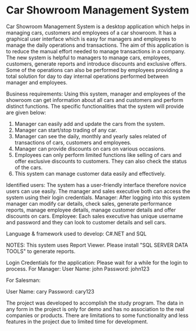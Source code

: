 # Car Showroom Management System

Car Showroom Management System is a desktop application which helps in managing cars, customers and employees of a car showroom. It has a graphical user interface which is easy for managers and employees to manage the daily operations and transactions. The aim of this application is to reduce the manual effort needed to manage transactions in a company. The new system is helpful to managers to manage cars, employees, customers, generate reports and introduce discounts and exclusive offers. Some of the operations can also be performed by employees providing a total solution for day to day internal operations performed between manager and employees.

Business requirements:
Using this system, manager and employees of the showroom can get information about all cars and customers and perform distinct functions. The specific functionalities that the system will provide are given below:

1. Manager can easily add and update the cars from the system.
2. Manager can start/stop trading of any car.
3. Manager can see the daily, monthly and yearly sales related of transactions of cars, customers and employees.
4. Manager can provide discounts on cars on various occasions.
5. Employees can only perform limited functions like selling of cars and offer exclusive discounts to customers. They can also check the status of the cars.
6. This system can manage customer data easily and effectively.

Identified users:
The system has a user-friendly interface therefore novice users can use easily. The manager and sales executive both can access the system using their login credentials.
Manager: After logging into this system manager can modify car details, check sales, generate performance reports, manage employee details, manage customer details and offer discounts on cars.
Employee: Each sales executive has unique username and password and they can look to customer details and sell cars.

Language & framework used to develop: C#.NET and SQL

NOTES:
This system uses Report Viewer. Please install "SQL SERVER DATA TOOLS" to generate reports.

Login Credentials for the application:
Please wait for a while for the login to process.
For Manager:
User Name: john
Password: john123

For Salesman:

User Name: cary
Password: cary123

The project was developed to accomplish the study program. The data in any form in the project is only for demo and has no association to the real companies or products. There are limitations to some functionality and less features in the project due to limited time for development.

